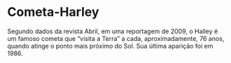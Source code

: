 # Cometa-Harley
Segundo dados da revista Abril, em uma reportagem de 2009, o Halley é um famoso cometa que “visita a Terra” a cada, aproximadamente, 76 anos, quando atinge o ponto mais próximo do Sol. Sua última aparição foi em 1986.
